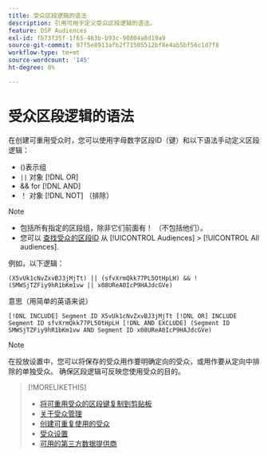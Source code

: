 ```yaml
---
title: 受众区段逻辑的语法
description: 引用可用于定义受众区段逻辑的语法。
feature: DSP Audiences
exl-id: fb73f35f-1f65-463b-b93c-90804a8d19a9
source-git-commit: 97f5e8913afb2f71505512bf8e4ab5bf56c1d7f8
workflow-type: tm+mt
source-wordcount: '145'
ht-degree: 0%

---
```


# 受众区段逻辑的语法

在创建可重用受众时，您可以使用字母数字区段ID（键）和以下语法手动定义区段逻辑：

* ()表示组
* `||` 对象 [!DNL OR] <!-- || escaped with backticks so Jenkins doesn't think it's a Markdown table -->
* &amp;&amp; for [!DNL AND]
* ！ 对象 [!DNL NOT] （排除）

>[!NOTE]
>
>* 包括所有指定的区段组，除非它们前面有！ （不包括他们）。
>* 您可以 [查找受众的区段ID](reusable-audience-clipboard.md) 从 [!UICONTROL Audiences] > [!UICONTROL All audiences].

例如，以下逻辑：

```
(X5vUk1cNvZxvBJ3jMjTt) || (sfvXrmQkk77PL5OtHpLH) && !(SMWSjTZFiy9hR1bKm1vw || x08UReA0IcP9HAJdcGVe)
```

意思（用简单的英语来说）

```
[!DNL INCLUDE] Segment ID X5vUk1cNvZxvBJ3jMjTt [!DNL OR] INCLUDE Segment ID sfvXrmQkk77PL5OtHpLH [!DNL AND EXCLUDE] (Segment ID SMWSjTZFiy9hR1bKm1vw AND Segment ID x08UReA0IcP9HAJdcGVe)
```

>[!NOTE]
>
>在投放设置中，您可以将保存的受众用作要明确定向的受众，或用作要从定向中排除的单独受众。 确保区段逻辑可反映您使用受众的目的。

>[!MORELIKETHIS]
>
>* [将可重用受众的区段键复制到剪贴板](reusable-audience-clipboard.md)
>* [关于受众管理](audience-about.md)
>* [创建可重复使用的受众](reusable-audience-create.md)
>* [受众设置](audience-settings.md)
>* [可用的第三方数据提供商](third-party-data-providers.md)
